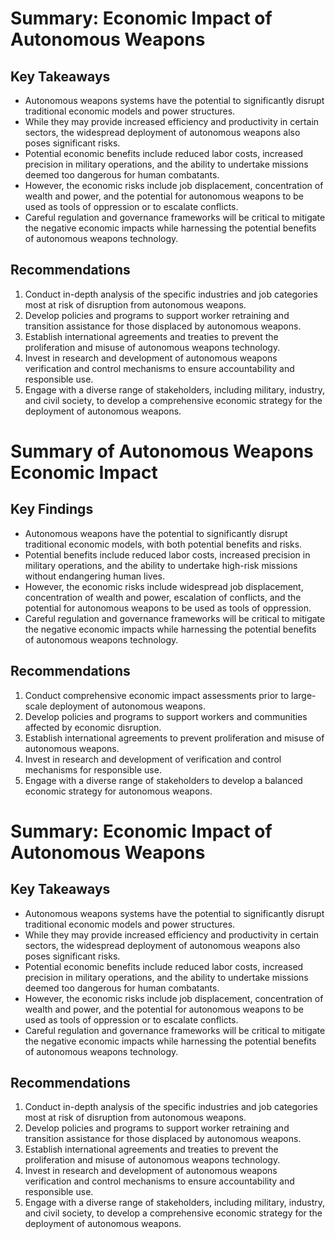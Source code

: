 # Summary: Economic Impact of Autonomous Weapons

## Key Takeaways
- Autonomous weapons systems have the potential to significantly disrupt traditional economic models and power structures.
- While they may provide increased efficiency and productivity in certain sectors, the widespread deployment of autonomous weapons also poses significant risks.
- Potential economic benefits include reduced labor costs, increased precision in military operations, and the ability to undertake missions deemed too dangerous for human combatants.
- However, the economic risks include job displacement, concentration of wealth and power, and the potential for autonomous weapons to be used as tools of oppression or to escalate conflicts.
- Careful regulation and governance frameworks will be critical to mitigate the negative economic impacts while harnessing the potential benefits of autonomous weapons technology.

## Recommendations
1. Conduct in-depth analysis of the specific industries and job categories most at risk of disruption from autonomous weapons.
2. Develop policies and programs to support worker retraining and transition assistance for those displaced by autonomous weapons.
3. Establish international agreements and treaties to prevent the proliferation and misuse of autonomous weapons technology.
4. Invest in research and development of autonomous weapons verification and control mechanisms to ensure accountability and responsible use.
5. Engage with a diverse range of stakeholders, including military, industry, and civil society, to develop a comprehensive economic strategy for the deployment of autonomous weapons.
# Summary of Autonomous Weapons Economic Impact

## Key Findings
- Autonomous weapons have the potential to significantly disrupt traditional economic models, with both potential benefits and risks.
- Potential benefits include reduced labor costs, increased precision in military operations, and the ability to undertake high-risk missions without endangering human lives.
- However, the economic risks include widespread job displacement, concentration of wealth and power, escalation of conflicts, and the potential for autonomous weapons to be used as tools of oppression.
- Careful regulation and governance frameworks will be critical to mitigate the negative economic impacts while harnessing the potential benefits of autonomous weapons technology.

## Recommendations
1. Conduct comprehensive economic impact assessments prior to large-scale deployment of autonomous weapons.
2. Develop policies and programs to support workers and communities affected by economic disruption.
3. Establish international agreements to prevent proliferation and misuse of autonomous weapons.
4. Invest in research and development of verification and control mechanisms for responsible use.
5. Engage with a diverse range of stakeholders to develop a balanced economic strategy for autonomous weapons.
# Summary: Economic Impact of Autonomous Weapons

## Key Takeaways
- Autonomous weapons systems have the potential to significantly disrupt traditional economic models and power structures.
- While they may provide increased efficiency and productivity in certain sectors, the widespread deployment of autonomous weapons also poses significant risks.
- Potential economic benefits include reduced labor costs, increased precision in military operations, and the ability to undertake missions deemed too dangerous for human combatants.
- However, the economic risks include job displacement, concentration of wealth and power, and the potential for autonomous weapons to be used as tools of oppression or to escalate conflicts.
- Careful regulation and governance frameworks will be critical to mitigate the negative economic impacts while harnessing the potential benefits of autonomous weapons technology.

## Recommendations
1. Conduct in-depth analysis of the specific industries and job categories most at risk of disruption from autonomous weapons.
2. Develop policies and programs to support worker retraining and transition assistance for those displaced by autonomous weapons.
3. Establish international agreements and treaties to prevent the proliferation and misuse of autonomous weapons technology.
4. Invest in research and development of autonomous weapons verification and control mechanisms to ensure accountability and responsible use.
5. Engage with a diverse range of stakeholders, including military, industry, and civil society, to develop a comprehensive economic strategy for the deployment of autonomous weapons.
